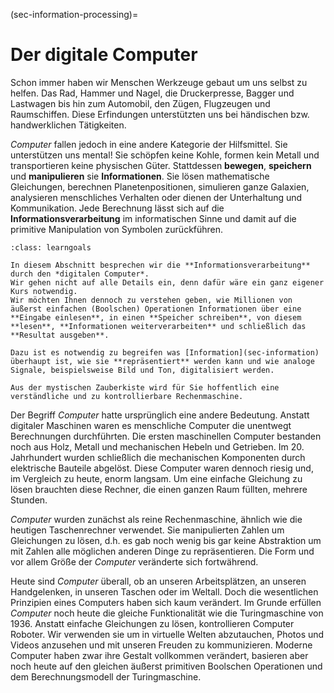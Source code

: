 (sec-information-processing)=
# Der digitale Computer

Schon immer haben wir Menschen Werkzeuge gebaut um uns selbst zu helfen.
Das Rad, Hammer und Nagel, die Druckerpresse, Bagger und Lastwagen bis hin zum Automobil, den Zügen, Flugzeugen und Raumschiffen.
Diese Erfindungen unterstützten uns bei händischen bzw. handwerklichen Tätigkeiten.

*Computer* fallen jedoch in eine andere Kategorie der Hilfsmittel.
Sie unterstützen uns mental!
Sie schöpfen keine Kohle, formen kein Metall und transportieren keine physischen Güter.
Stattdessen **bewegen**, **speichern** und **manipulieren** sie **Informationen**.
Sie lösen mathematische Gleichungen, berechnen Planetenpositionen, simulieren ganze Galaxien, analysieren menschliches Verhalten oder dienen der Unterhaltung und Kommunikation.
Jede Berechnung lässt sich auf die **Informationsverarbeitung** im informatischen Sinne und damit auf die primitive Manipulation von Symbolen zurückführen.

```{admonition} Lernziel
:class: learngoals

In diesem Abschnitt besprechen wir die **Informationsverarbeitung** durch den *digitalen Computer*.
Wir gehen nicht auf alle Details ein, denn dafür wäre ein ganz eigener Kurs notwendig.
Wir möchten Ihnen dennoch zu verstehen geben, wie Millionen von äußerst einfachen (Boolschen) Operationen Informationen über eine **Eingabe einlesen**, in einen **Speicher schreiben**, von diesem **lesen**, **Informationen weiterverarbeiten** und schließlich das **Resultat ausgeben**.

Dazu ist es notwendig zu begreifen was [Information](sec-information) überhaupt ist, wie sie **repräsentiert** werden kann und wie analoge Signale, beispielsweise Bild und Ton, digitalisiert werden.

Aus der mystischen Zauberkiste wird für Sie hoffentlich eine verständliche und zu kontrollierbare Rechenmaschine.
```

Der Begriff *Computer* hatte ursprünglich eine andere Bedeutung.
Anstatt digitaler Maschinen waren es menschliche Computer die unentwegt Berechnungen durchführten.
Die ersten maschinellen Computer bestanden noch aus Holz, Metall und mechanischen Hebeln und Getrieben.
Im 20. Jahrhundert wurden schließlich die mechanischen Komponenten durch elektrische Bauteile abgelöst.
Diese Computer waren dennoch riesig und, im Vergleich zu heute, enorm langsam.
Um eine einfache Gleichung zu lösen brauchten diese Rechner, die einen ganzen Raum füllten, mehrere Stunden.

*Computer* wurden zunächst als reine Rechenmaschine, ähnlich wie die heutigen Taschenrechner verwendet.
Sie manipulierten Zahlen um Gleichungen zu lösen, d.h. es gab noch wenig bis gar keine Abstraktion um mit Zahlen alle möglichen anderen Dinge zu repräsentieren.
Die Form und vor allem Größe der *Computer* veränderte sich fortwährend.

Heute sind *Computer* überall, ob an unseren Arbeitsplätzen, an unseren Handgelenken, in unseren Taschen oder im Weltall.
Doch die wesentlichen Prinzipien eines Computers haben sich kaum verändert.
Im Grunde erfüllen *Computer* noch heute die gleiche Funktionalität wie die Turingmaschine von 1936.
Anstatt einfache Gleichungen zu lösen, kontrollieren Computer Roboter.
Wir verwenden sie um in virtuelle Welten abzutauchen, Photos und Videos anzusehen und mit unseren Freuden zu kommunizieren.
Moderne Computer haben zwar ihre Gestalt vollkommen verändert, basieren aber noch heute auf den gleichen äußerst primitiven Boolschen Operationen und dem Berechnungsmodell der Turingmaschine.
